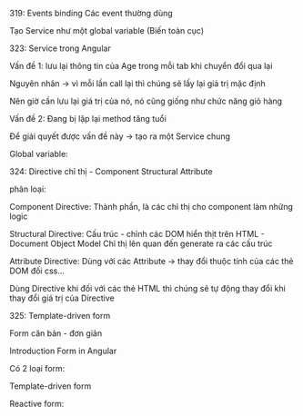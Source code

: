 319: Events binding
Các event thường dùng



Tạo Service như một global variable (Biến toàn cục)

323: Service trong Angular

Vấn đề 1: lưu lại thông tin của Age trong mỗi tab khi chuyển đổi qua lại

Nguyên nhân -> vì mỗi lần call lại thì chúng sẽ lấy lại giá trị mặc định

Nên giờ cần lưu lại giá trị của nó, nó cũng giống như chức năng giỏ hàng

Vấn đề 2: Đang bị lặp lại method tăng tuổi

Để giải quyết được vấn đề này -> tạo ra một Service chung

Global variable:


324: Directive chỉ thị - Component Structural Attribute

phân loại:

Component Directive: Thành phần, là các chỉ thị cho component làm những logic

Structural Directive: Cấu trúc - chỉnh các DOM hiển thịt trên HTML - Document Object Model
Chỉ thị lên quan đến generate ra các cấu trúc


Attribute Directive: Dùng với các Attribute -> thay đổi thuộc tính của các thẻ DOM đối css...


Dùng Directive khi đối với các thẻ HTML thì chúng sẽ tự động thay đổi khi thay đổi giá trị của Directive

325: Template-driven form

Form căn bản - đơn giản

Introduction Form in Angular

Có 2 loại form:

Template-driven form

Reactive form:



